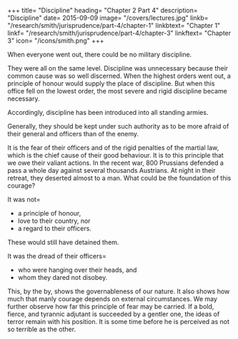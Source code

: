 +++
title=  "Discipline"
heading=  "Chapter 2 Part 4"
description=  "Discipline"
date=  2015-09-09
image=  "/covers/lectures.jpg"
linkb=  "/research/smith/jurisprudence/part-4/chapter-1"
linkbtext=  "Chapter 1"
linkf=  "/research/smith/jurisprudence/part-4/chapter-3"
linkftext=  "Chapter 3"
icon=  "/icons/smith.png"
+++


When everyone went out, there could be no military discipline.

They were all on the same level.
Discipline was unnecessary because their common cause was so well discerned.
When the highest orders went out, a principle of honour would supply the place of discipline.
But when this office fell on the lowest order, the most severe and rigid discipline became necessary.

Accordingly, discipline has been introduced into all standing armies.

Generally, they should be kept under such authority as to be more afraid of their general and officers than of the enemy.

It is the fear of their officers and of the rigid penalties of the martial law, which is the chief cause of their good behaviour.
It is to this principle that we owe their valiant actions.
In the recent war, 800 Prussians defended a pass a whole day against several thousands Austrians.
At night in their retreat, they deserted almost to a man.
What could be the foundation of this courage?

It was not= 
- a principle of honour,
- love to their country, nor
- a regard to their officers.

These would still have detained them.

It was the dread of their officers= 
- who were hanging over their heads, and
- whom they dared not disobey.

This, by the by, shows the governableness of our nature.
It also shows how much that manly courage depends on external circumstances.
We may further observe how far this principle of fear may be carried.
If a bold, fierce, and tyrannic adjutant is succeeded by a gentler one, the ideas of terror remain with his position.
It is some time before he is perceived as not so terrible as the other.

